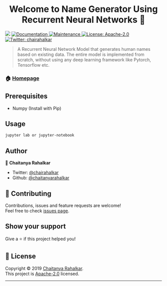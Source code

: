 <h1 align="center">Welcome to Name Generator Using Recurrent Neural Networks 👋</h1>
<p>
  <img src="https://img.shields.io/badge/version-1.0.0-blue.svg?cacheSeconds=2592000" />
  <a href="https://github.com/chaitanyarahalkar/Name-Generator-RNN#README">
    <img alt="Documentation" src="https://img.shields.io/badge/documentation-yes-brightgreen.svg" target="_blank" />
  </a>
  <a href="https://github.com/kefranabg/readme-md-generator/graphs/commit-activity">
    <img alt="Maintenance" src="https://img.shields.io/badge/Maintained%3F-yes-green.svg" target="_blank" />
  </a>
  <a href="https://raw.githubusercontent.com/chaitanyarahalkar/Name-Generator-RNN/master/LICENSE">
    <img alt="License: Apache-2.0" src="https://img.shields.io/badge/License-Apache-2.0-yellow.svg" target="_blank" />
  </a>
  <a href="https://twitter.com/chairahalkar">
    <img alt="Twitter: chairahalkar" src="https://img.shields.io/twitter/follow/chairahalkar.svg?style=social" target="_blank" />
  </a>
</p>

> A Recurrent Neural Network Model that generates human names based on existing data. The entire model is implemented from scratch, without using any deep learning framework like Pytorch, Tensorflow etc. 

### 🏠 [Homepage](https://github.com/chaitanyarahalkar/Name-Generator-RNN)

## Prerequisites 
- Numpy (Install with Pip)

## Usage

```sh
jupyter lab or jupyter-notebook
```

## Author

👤 **Chaitanya Rahalkar**

* Twitter: [@chairahalkar](https://twitter.com/chairahalkar)
* Github: [@chaitanyarahalkar](https://github.com/chaitanyarahalkar)

## 🤝 Contributing

Contributions, issues and feature requests are welcome!<br />Feel free to check [issues page](https://github.com/chaitanyarahalkar/Name-Generator-RNN/issues).

## Show your support

Give a ⭐️ if this project helped you!

## 📝 License

Copyright © 2019 [Chaitanya Rahalkar](https://github.com/chaitanyarahalkar).<br />
This project is [Apache-2.0](https://github.com/chaitanyarahalkar/Name-Generator-RNN/blob/master/LICENSE) licensed.

***
